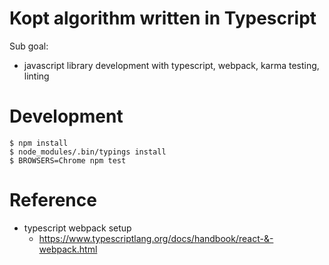 # Kopt algorithm written in Typescript

Sub goal:

- javascript library development with typescript, webpack, karma testing, linting

# Development

```
$ npm install
$ node_modules/.bin/typings install
$ BROWSERS=Chrome npm test
```

# Reference

- typescript webpack setup
  - https://www.typescriptlang.org/docs/handbook/react-&-webpack.html
